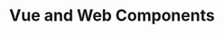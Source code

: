 ---
title: Vue and Web Components
description: Welcome to Vue JS, a framework that helps you build better user interfaces.
---